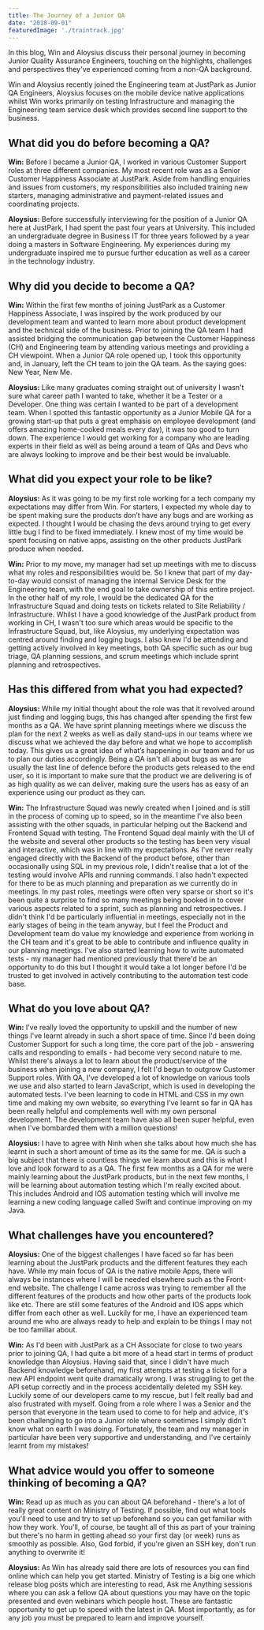 ```yaml
---
title: The Journey of a Junior QA
date: "2018-09-01"
featuredImage: './traintrack.jpg'
---
```


In this blog, Win and Aloysius discuss their personal journey in becoming Junior Quality Assurance Engineers, touching on the highlights, challenges and perspectives they've experienced coming from a non-QA background.

<!-- end -->

Win and Aloysius recently joined the Engineering team at JustPark as Junior QA Engineers, Aloysius focuses on the mobile device native applications whilst Win works primarily on testing Infrastructure and managing the Engineering team service desk which provides second line support to the business.

## What did you do before becoming a QA?

**Win:** Before I became a Junior QA, I worked in various Customer Support roles at three different companies. My most recent role was as a Senior Customer Happiness Associate at JustPark. Aside from handling enquiries and issues from customers, my responsibilities also included training new starters, managing administrative and payment-related issues and coordinating projects.

**Aloysius:** Before successfully interviewing for the position of a Junior QA here at JustPark, I had spent the past four years at University. This included an undergraduate degree in Business IT for three years followed by a year doing a masters in Software Engineering. My experiences during my undergraduate inspired me to pursue further education as well as a career in the technology industry.               


## Why did you decide to become a QA?

**Win:** Within the first few months of joining JustPark as a Customer Happiness Associate, I was inspired by the work produced by our development team and wanted to learn more about product development and the technical side of the business. Prior to joining the QA team I had assisted bridging the communication gap between the Customer Happiness (CH) and Engineering team by attending various meetings and providing a CH viewpoint. When a Junior QA role opened up, I took this opportunity and, in January, left the CH team to join the QA team. As the saying goes: New Year, New Me. 

**Aloysius:** Like many graduates coming straight out of university I wasn't sure what career path I wanted to take, whether it be a Tester or a Developer. One thing was certain I wanted to be part of a development team. When I spotted this fantastic opportunity as a Junior Mobile QA for a growing start-up that puts a great emphasis on employee development (and offers amazing home-cooked meals every day), it was too good to turn down. The experience I would get working for a company who are leading experts in their field as well as being around a team of QAs and Devs who are always looking to improve and be their best would be invaluable. 

## What did you expect your role to be like?

**Aloysius:** As it was going to be my first role working for a tech company my expectations may differ from Win. For starters, I expected my whole day to be spent making sure the products don’t have any bugs and are working as expected. I thought I would be chasing the devs around trying to get every little bug I find to be fixed immediately. I knew most of my time would be spent focusing on native apps, assisting on the other products JustPark produce when needed. 

**Win:** Prior to my move, my manager had set up meetings with me to discuss what my roles and responsibilities would be. So I knew that part of my day-to-day would consist of managing the internal Service Desk for the Engineering team, with the end goal to take ownership of this entire project. In the other half of my role, I would be the dedicated QA for the Infrastructure Squad and doing tests on tickets related to Site Reliability / Infrastructure. Whilst I have a good knowledge of the JustPark product from working in CH, I wasn't too sure which areas would be specific to the Infrastructure Squad, but, like Aloysius, my underlying expectation was centred around finding and logging bugs. I also knew I'd be attending and getting actively involved in key meetings, both QA specific such as our bug triage, QA planning sessions, and scrum meetings which include sprint planning and retrospectives.

## Has this differed from what you had expected?

**Aloysius:** While my initial thought about the role was that it revolved around just finding and logging bugs, this has changed after spending the first few months as a QA. We have sprint planning meetings where we discuss the plan for the next 2 weeks as well as daily stand-ups in our teams where we discuss what we achieved the day before and what we hope to accomplish today. This gives us a great idea of what’s happening in our team and for us to plan our duties accordingly. Being a QA isn't all about bugs as we are usually the last line of defence before the products gets released to the end user, so it is important to  make sure that the product we are delivering is of as high quality as we can deliver, making sure the users has as easy of an experience using our product as they can.    

**Win:** The Infrastructure Squad was newly created when I joined and is still in the process of coming up to speed, so in the meantime I've also been assisting with the other squads, in particular helping out the Backend and Frontend Squad with testing. The Frontend Squad deal mainly with the UI of the website and several other products so the testing has been very visual and interactive, which was in line with my expectations. As I've never really engaged directly with the Backend of the product before, other than occasionally using SQL in my previous role, I didn't realise that a lot of the testing would involve APIs and running commands. I also hadn't expected for there to be as much planning and preparation as we currently do in meetings. In my past roles, meetings were often very sparse or short so it's been quite a surprise to find so many meetings being booked in to cover various aspects related to a sprint, such as planning and retrospectives. I didn't think I'd be particularly influential in meetings, especially not in the early stages of being in the team anyway, but I feel the Product and Development team do value my knowledge and experience from working in the CH team and it's great to be able to contribute and influence quality in our planning meetings. I've also started learning how to write automated tests - my manager had mentioned previously that there'd be an opportunity to do this but I thought it would take a lot longer before I'd be trusted to get involved in actively contributing to the automation test code base.

## What do you love about QA?

**Win:** I've really loved the opportunity to upskill and the number of new things I've learnt already in such a short space of time. Since I'd been doing Customer Support for such a long time, the core part of the job - answering calls and responding to emails - had become very second nature to me. Whilst there's always a lot to learn about the product/service of the business when joining a new company, I felt I'd begun to outgrow Customer Support roles. With QA, I've developed a lot of knowledge on various tools we use and also started to learn JavaScript, which is used in developing the automated tests. I've been learning to code in HTML and CSS in my own time and making my own website, so everything I've learnt so far in QA has been really helpful and complements well with my own personal development. The development team have also all been super helpful, even when I've bombarded them with a million questions!

**Aloysius:** I have to agree with Ninh when she talks about how much she has learnt in such a short amount of time as its the same for me. QA is such a big subject that there is countless things we learn about and this is what I love and look forward to as a QA. The first few months as a QA for me were mainly learning about the JustPark products, but in the next few months, I will be learning about automation testing which I'm really excited about. This includes Android and IOS automation testing which will involve me learning a new coding language called Swift and continue improving on my Java. 

## What challenges have you encountered?

**Aloysius:** One of the biggest challenges I have faced so far has been learning about the JustPark products and the different features they each have. While my main focus of QA is the native mobile Apps, there will always be instances where I will be needed elsewhere such as the Front-end website. The challenge I came across was trying to remember all the different features of the products and how other parts of the products look like etc. There are still some features of the Android and IOS apps which differ from each other as well. Luckily for me, I have an experienced team around me who are always ready to help and explain to be things I may not be too familiar about. 

**Win:** As I'd been with JustPark as a CH Associate for close to two years prior to joining QA, I had quite a bit more of a head start in terms of product knowledge than Aloysius. Having said that, since I didn't have much Backend knowledge beforehand, my first attempts at testing a ticket for a new API endpoint went quite dramatically wrong. I was struggling to get the API setup correctly and in the process accidentally deleted my SSH key. Luckily some of our developers came to my rescue, but I felt really bad and also frustrated with myself. Going from a role where I was a Senior and the person that everyone in the team used to come to for help and advice, it's been challenging to go into a Junior role where sometimes I simply didn't know what on earth I was doing. Fortunately, the team and my manager in particular have been very supportive and understanding, and I've certainly learnt from my mistakes!


## What advice would you offer to someone thinking of becoming a QA?

**Win:** Read up as much as you can about QA beforehand - there's a lot of really great content on Ministry of Testing. If possible, find out what tools you'll need to use and try to set up beforehand so you can get familiar with how they work. You'll, of course, be taught all of this as part of your training but there's no harm in getting ahead so your first day (or week) runs as smoothly as possible. Also, God forbid, if you're given an SSH key, don't run anything to overwrite it!  

**Aloysius:** As Win has already said there are lots of resources you can find online which can help you get started. Ministry of Testing is a big one which release blog posts which are interesting to read, Ask me Anything sessions where you can ask a fellow QA about questions you may have on the topic presented and even webinars which people host. These are fantastic opportunity to get up to speed with the latest in QA. Most importantly, as for any job you must be prepared to learn and improve yourself. 

